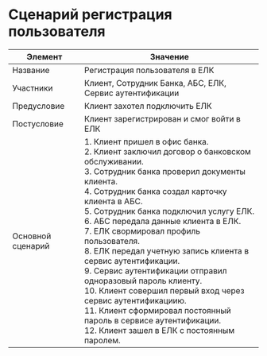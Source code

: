 # Сценарий регистрация пользователя

| Элемент           | Значение                                                                                                                                                                                                                                                                                                                                                                                                                                                                                                                                                                                                                                                              |
|-------------------|-----------------------------------------------------------------------------------------------------------------------------------------------------------------------------------------------------------------------------------------------------------------------------------------------------------------------------------------------------------------------------------------------------------------------------------------------------------------------------------------------------------------------------------------------------------------------------------------------------------------------------------------------------------------------|
| Название          | Регистрация пользователя в ЕЛК                                                                                                                                                                                                                                                                                                                                                                                                                                                                                                                                                                                                                                        |
| Участники         | Клиент, Сотрудник Банка, АБС, ЕЛК, Сервис аутентификации                                                                                                                                                                                                                                                                                                                                                                                                                                                                                                                                                                                                              |
| Предусловие       | Клиент захотел подключить ЕЛК                                                                                                                                                                                                                                                                                                                                                                                                                                                                                                                                                                                                                                         |
| Постусловие       | Клиент зарегистрирован и смог войти в ЕЛК                                                                                                                                                                                                                                                                                                                                                                                                                                                                                                                                                                                                                             |
| Основной сценарий | 1. Клиент пришел в офис банка.<br/>2. Клиент заключил договор о банковском обслуживании.<br/>3. Сотрудник банка проверил документы клиента.<br/>4. Сотрудник банка создал карточку клиента в АБС.<br/>5. Сотрудник банка подключил услугу ЕЛК.<br/>6. АБС передала данные клиента в ЕЛК.<br/>7. ЕЛК свормировал профиль пользователя.<br/> 8. ЕЛК передал учетную запись клиента в сервис аутентификации.<br/>9. Сервис аутентификации отправил одноразовый пароль клиенту.<br/>10. Клиент совершил первый вход через сервис аутентификациию.<br/>11. Клиент сформировал постоянный пароль в сервисе аутентификации.<br/>12. Клиент зашел в ЕЛК с постоянным паролем. |
